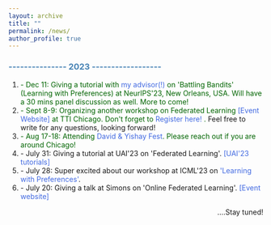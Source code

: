 ```yaml
---
layout: archive
title: ""
permalink: /news/
author_profile: true
---
```


<html>
<head>
<style>
a:link {
  color: RoyalBlue;
  background-color: transparent;
  text-decoration: none;
}

a:visited {
  color: Purple;
  background-color: transparent;
  text-decoration: none;
}

a:hover {
  color: RoyalBlue;
  background-color: transparent;
  text-decoration: underline;
}

a:active {
  color: DarkRed;
  background-color: transparent;
  text-decoration: underline;
}
</style>  
</head>  
 
<body>  
  
<h3 style="color:SteelBlue;" vspace="-2px;">--------------- 2023 ------------------</h3>

<ol type="1">
<li> <font color="#006400">- Dec 11: Giving a tutorial with <a href="https://ece.iisc.ac.in/~aditya/" LINK="red"> my advisor(!) </a> on 'Battling Bandits' (Learning with Preferences) at NeurIPS'23, New Orleans, USA. Will have a 30 mins panel discussion as well. More to come!</font></li>
  
<li> <font color="#006400">- Sept 8-9: Organizing another workshop on Federated Learning <a href="https://sites.google.com/view/tticfl-summerworkshop2023/home?authuser=0" LINK="red"> [Event Website] </a> at TTI Chicago. Don't forget to <a href="https://docs.google.com/forms/d/e/1FAIpQLSepy6GbgB9Jna-jGOPRguH48HWXN9es24LeYqJffTQIouEoXA/viewform" LINK="red"> Register here! </a>.</font> Feel free to write for any questions, looking forward!</li>
  
<li> <font color="#006400">- Aug 17-18: Attending <a href="https://sites.google.com/view/davidfestyishayfest" LINK="red">David & Yishay Fest</a>. Please reach out if you are around Chicago!</font></li>

<li> - July 31: Giving a tutorial at UAI'23 on 'Federated Learning'. <a href="https://www.auai.org/uai2023/tutorials" LINK="red">[UAI'23 tutorials]</a></li>

<li> - July 28: Super excited about our workshop at ICML'23 on <a href="https://sites.google.com/view/mfpl-icml-2023" LINK="red">'Learning with Preferences'</a>.</li>
    
<li> - July 20: Giving a talk at Simons on 'Online Federated Learning'. <a href="https://simons.berkeley.edu/workshops/federated-collaborative-learning/schedule" LINK="red">[Event website]</a></li>
</ol>  

<p style="text-align:right;">....Stay tuned!</p> 
  
</body>
</html>
